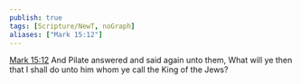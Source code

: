 ```yaml
---
publish: true
tags: [Scripture/NewT, noGraph]
aliases: ["Mark 15:12"]
---
```

[Mark 15:12](https://churchofjesuschrist.org/study/scriptures/nt/mark/15?lang=eng&id=p12#p12) And Pilate answered and said again unto them, What will ye then that I shall do unto him whom ye call the King of the Jews?
